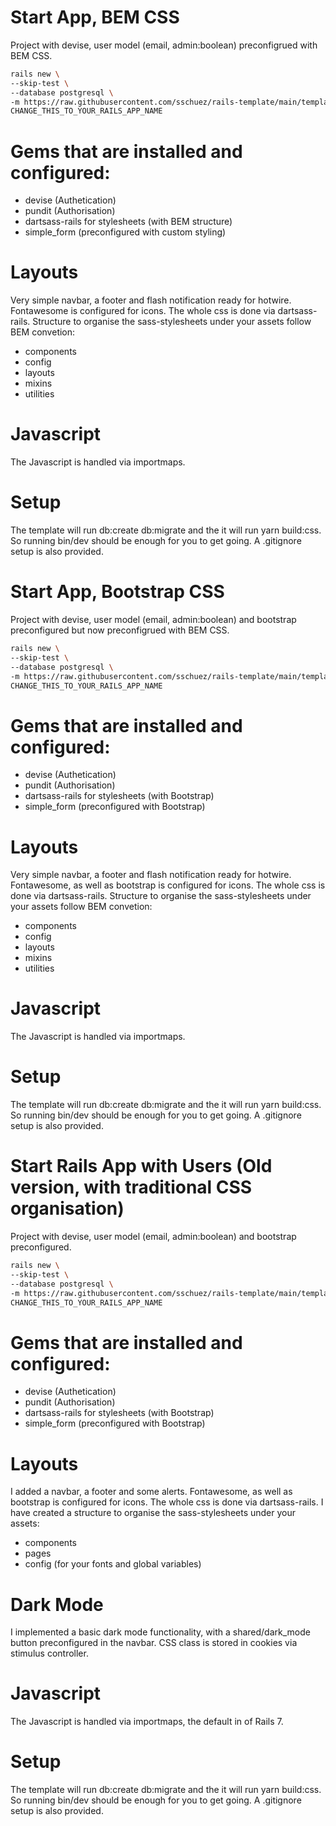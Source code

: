 # Start App, BEM CSS
Project with devise, user model (email, admin:boolean) preconfigrued with BEM CSS.
```bash
rails new \
--skip-test \
--database postgresql \
-m https://raw.githubusercontent.com/sschuez/rails-template/main/template_bem.rb \
CHANGE_THIS_TO_YOUR_RAILS_APP_NAME
```

# Gems that are installed and configured:
* devise (Authetication)
* pundit (Authorisation)
* dartsass-rails for stylesheets (with BEM structure)
* simple_form (preconfigured with custom styling)

# Layouts
Very simple navbar, a footer and flash notification ready for hotwire. Fontawesome is configured for icons.
The whole css is done via dartsass-rails. Structure to organise the sass-stylesheets under your assets follow BEM convetion: 
* components
* config
* layouts
* mixins
* utilities

# Javascript
The Javascript is handled via importmaps.

# Setup
The template will run db:create db:migrate and the it will run yarn build:css. So running bin/dev should be enough for you to get going.
A .gitignore setup is also provided.


# Start App, Bootstrap CSS
Project with devise, user model (email, admin:boolean) and bootstrap preconfigured but now preconfigrued with BEM CSS.
```bash
rails new \
--skip-test \
--database postgresql \
-m https://raw.githubusercontent.com/sschuez/rails-template/main/template_bootstrap.rb \
CHANGE_THIS_TO_YOUR_RAILS_APP_NAME
```

# Gems that are installed and configured:
* devise (Authetication)
* pundit (Authorisation)
* dartsass-rails for stylesheets (with Bootstrap)
* simple_form (preconfigured with Bootstrap)

# Layouts
Very simple navbar, a footer and flash notification ready for hotwire. Fontawesome, as well as bootstrap is configured for icons.
The whole css is done via dartsass-rails. Structure to organise the sass-stylesheets under your assets follow BEM convetion: 
* components
* config
* layouts
* mixins
* utilities

# Javascript
The Javascript is handled via importmaps.

# Setup
The template will run db:create db:migrate and the it will run yarn build:css. So running bin/dev should be enough for you to get going.
A .gitignore setup is also provided.


# Start Rails App with Users (Old version, with traditional CSS organisation)
Project with devise, user model (email, admin:boolean) and bootstrap preconfigured.
```bash
rails new \
--skip-test \
--database postgresql \
-m https://raw.githubusercontent.com/sschuez/rails-template/main/template.rb \
CHANGE_THIS_TO_YOUR_RAILS_APP_NAME
```

# Gems that are installed and configured:
* devise (Authetication)
* pundit (Authorisation)
* dartsass-rails for stylesheets (with Bootstrap)
* simple_form (preconfigured with Bootstrap)

# Layouts
I added a navbar, a footer and some alerts. Fontawesome, as well as bootstrap is configured for icons.
The whole css is done via dartsass-rails. I have created a structure to organise the sass-stylesheets under your assets: 
* components 
* pages
* config (for your fonts and global variables)

# Dark Mode
I implemented a basic dark mode functionality, with a shared/dark_mode button preconfigured in the navbar. CSS class is stored in cookies via stimulus controller.

# Javascript
The Javascript is handled via importmaps, the default in of Rails 7.

# Setup
The template will run db:create db:migrate and the it will run yarn build:css. So running bin/dev should be enough for you to get going.
A .gitignore setup is also provided.
